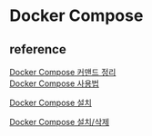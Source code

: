 # Docker Compose 

## reference 

[Docker Compose 커맨드 정리](https://engineer-mole.tistory.com/259)  
[Docker Compose 사용법](https://engineer-mole.tistory.com/221)  

[Docker Compose 설치](https://velog.io/@jewon119/TIL106.-Docker-Docker-compose-EC2%EC%97%90-%EC%84%A4%EC%B9%98%ED%95%98%EA%B8%B0)  

[Docker Compose 설치/삭제](https://jerryjerryjerry.tistory.com/95)  

